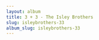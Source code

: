 ```yaml
---
layout: album
title: 3 + 3 - The Isley Brothers
slug: isleybrothers-33
album_slug: isleybrothers-33
---
```

